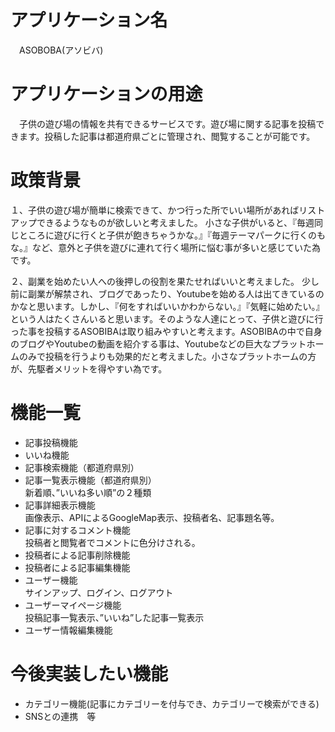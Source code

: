 # アプリケーション名
　ASOBOBA(アソビバ)
# アプリケーションの用途
　子供の遊び場の情報を共有できるサービスです。遊び場に関する記事を投稿できます。投稿した記事は都道府県ごとに管理され、閲覧することが可能です。
# 政策背景
 １、子供の遊び場が簡単に検索できて、かつ行った所でいい場所があればリストアップできるようなものが欲しいと考えました。  小さな子供がいると、『毎週同じところに遊びに行くと子供が飽きちゃうかな。』『毎週テーマパークに行くのもな。』など、意外と子供を遊びに連れて行く場所に悩む事が多いと感じていた為です。
   
 ２、副業を始めたい人への後押しの役割を果たせればいいと考えました。  少し前に副業が解禁され、ブログであったり、Youtubeを始める人は出てきているのかなと思います。しかし、『何をすればいいかわからない。』『気軽に始めたい。』という人はたくさんいると思います。そのような人達にとって、子供と遊びに行った事を投稿するASOBIBAは取り組みやすいと考えます。ASOBIBAの中で自身のブログやYoutubeの動画を紹介する事は、Youtubeなどの巨大なプラットホームのみで投稿を行うよりも効果的だと考えました。小さなプラットホームの方が、先駆者メリットを得やすい為です。
# 機能一覧
 * 記事投稿機能
 * いいね機能  
 * 記事検索機能（都道府県別）  
 * 記事一覧表示機能（都道府県別）  
   新着順、”いいね多い順”の２種類  
 * 記事詳細表示機能  
  画像表示、APIによるGoogleMap表示、投稿者名、記事題名等。  
 * 記事に対するコメント機能  
  投稿者と閲覧者でコメントに色分けされる。  
 * 投稿者による記事削除機能  
 * 投稿者による記事編集機能  
 * ユーザー機能  
  サインアップ、ログイン、ログアウト  
 * ユーザーマイページ機能  
  投稿記事一覧表示、”いいね”した記事一覧表示  
 * ユーザー情報編集機能  
# 今後実装したい機能  
* カテゴリー機能(記事にカテゴリーを付与でき、カテゴリーで検索ができる)  
* SNSとの連携　等  

